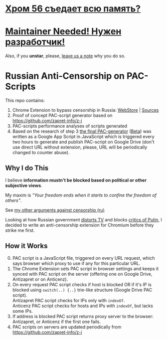 # [Хром 56 съедает всю память?](https://github.com/anticensorship-russia/chromium-extension/issues/6)

# [Maintainer Needed! Нужен разработчик!](https://github.com/anticensorship-russia/chromium-extension/issues/2)

Also, if you __unstar__, please, [leave us a note](https://github.com/anticensorship-russia/chromium-extension/issues) why you do so.

# Russian Anti-Censorship on PAC-Scripts

This repo contains:

1. Chrome Extension to bypass censorship in Russia:
[WebStore](https://chrome.google.com/webstore/detail/npgcnondjocldhldegnakemclmfkngch)
| [Sources](https://github.com/ilyaigpetrov/anti-censorship-russia/tree/master/extensions/chromium/minimalistic-pac-setter)
2. Proof of concept PAC-script generator based on https://github.com/zapret-info/z-i
3. PAC-scripts performance analyses of scripts generated
4. Based on the research of step 3 [the final PAC-generator][pac-generator] ([Beta][pac-generator-debug]) was written as a Google App Script in JavaScript which is triggered every two hours to generate and publish PAC-script on Google Drive (don't use direct URL without extension, please, URL will be periodically changed to counter abuse).

[pac-generator]: https://script.google.com/d/1bJhqyXlYem9cyVQwo02EfpsWWg8Ns20FuT4jP7sL_AkS1K_SBgm-V6fH/edit?usp=sharing
[pac-generator-debug]: https://script.google.com/d/1M8H7rpvZc18hUJz6co3kEckklhSGVyj824p1LYv_CoKcpHDDW8rGcKZV/edit?usp=sharing

## Why I do This

I believe __information mustn't be blocked based on political or other subjective views__.  

My maxim is _"Your freedom ends when it starts to confine the freedom of others"_.

See [my other arguments against censorship (ru)](https://gist.github.com/ilyaigpetrov/9452b93ef3d7dd3d8cc2)

Looking at how Russian government [distorts TV](https://therussianreader.wordpress.com/2015/11/22/russian-truckers-strike-dagestan/) and blocks [critics of Putin](http://www.reuters.com/article/2014/03/13/us-russia-internet-idUSBREA2C21L20140313),
I decided to write an anti-censorship extension for Chromium before they strike me first.

## How it Works

0. PAC script is a JavaScript file, triggered on every URL request, which says browser which proxy to use if any for this particular URL.
1. The Chrome Extension sets PAC script in browser settings and keeps it synced with PAC script on the server (offering one on Google Drive, Antizapret or on Anticenz).
2. On every request PAC script checks if host is blocked OR if it's IP is blocked using `switch(..) {..}` trie-like structure (Google Drive PAC script).  
Antizapret PAC script checks for IPs only with `indexOf`.  
Anticenz PAC script checks for hosts and IPs with `indexOf`, but lacks some IPs.
3. If address is blocked PAC script returns proxy server to the browser: Antizapret, or Anticenz if the first one fails.
4. PAC scripts on servers are updated periodically from https://github.com/zapret-info/z-i

